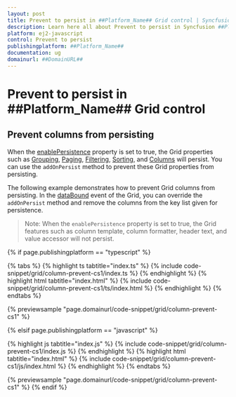 ```yaml
---
layout: post
title: Prevent to persist in ##Platform_Name## Grid control | Syncfusion
description: Learn here all about Prevent to persist in Syncfusion ##Platform_Name## Grid control of Syncfusion Essential JS 2 and more.
platform: ej2-javascript
control: Prevent to persist 
publishingplatform: ##Platform_Name##
documentation: ug
domainurl: ##DomainURL##
---
```


# Prevent to persist in ##Platform_Name## Grid control

## Prevent columns from persisting

When the [enablePersistence](../../api/grid/#enablepersistence) property is set to true, the Grid properties such as [Grouping](../../api/grid/groupSettingsModel/), [Paging](../../api/grid/pageSettingsModel/), [Filtering](../../api/grid/pageSettingsModel/), [Sorting](../../api/grid/sortSettingsModel/), and [Columns](../../api/grid/columnModel/) will persist. You can use the `addOnPersist` method to prevent these Grid properties from persisting.

The following example demonstrates how to prevent Grid columns from persisting. In the [dataBound](../../api/grid/#databound) event of the Grid, you can override the `addOnPersist` method and remove the columns from the key list given for persistence.

>Note: When the `enablePersistence` property is set to true, the Grid features such as column template, column formatter, header text, and value accessor will not persist.

{% if page.publishingplatform == "typescript" %}

 {% tabs %}
{% highlight ts tabtitle="index.ts" %}
{% include code-snippet/grid/column-prevent-cs1/index.ts %}
{% endhighlight %}
{% highlight html tabtitle="index.html" %}
{% include code-snippet/grid/column-prevent-cs1/ts/index.html %}
{% endhighlight %}
{% endtabs %}
        
{% previewsample "page.domainurl/code-snippet/grid/column-prevent-cs1" %}

{% elsif page.publishingplatform == "javascript" %}

{% highlight js tabtitle="index.js" %}
{% include code-snippet/grid/column-prevent-cs1/index.js %}
{% endhighlight %}
{% highlight html tabtitle="index.html" %}
{% include code-snippet/grid/column-prevent-cs1/js/index.html %}
{% endhighlight %}
{% endtabs %}

{% previewsample "page.domainurl/code-snippet/grid/column-prevent-cs1" %}
{% endif %}